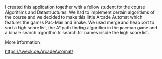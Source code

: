 I created this application together with a fellow student for the course Algorithms and Datastructures. We had to implement certain algorithms of the course and we decided to make this little Arcade Automat which features the games Pac-Man and Snake. We used merge and heap sort to sort a high score list, the A* path finding algorithm in the pacman game and a binary search algorithm to search for names inside the high score list.

More information:

https://sweck.de/ArcadeAutomat/
